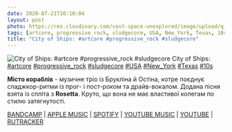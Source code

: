```yaml
---
date: 2020-07-21T10:10:04
layout: post
photo: https://res.cloudinary.com/vast-space-unexplored/image/upload/q_auto,dpr_auto,w_auto/photos/photo_1025_21-07-2020_10-10-04.jpg
tags: [artcore, progressive_rock, sludgecore, USA, New_York, Texas, 10s]
title: "City of Ships: #artcore #progressive_rock #sludgecore"
---
```

![City of Ships: #artcore #progressive_rock #sludgecore](https://res.cloudinary.com/vast-space-unexplored/image/upload/q_auto,dpr_auto,w_auto/photos/photo_1025_21-07-2020_10-10-04.jpg)
City of Ships: [#artcore](/tags/#artcore) [#progressive_rock](/tags/#progressive_rock) [#sludgecore](/tags/#sludgecore) [#USA](/tags/#USA) [#New_York](/tags/#New_York) [#Texas](/tags/#Texas) [#10s](/tags/#10s)

**Місто кораблів** - музичне тріо із Брукліна й Остіна, котре поєднує сладжкор-ритми із прог- і пост-роком та драйв-вокалом. Додана пісня взята із спліта з **Rosetta**. Круто, що вона не має властивої колегам по стилю затягнутості.

[BANDCAMP](https://birdsrobe.bandcamp.com/album/city-of-ships-rosetta-split-ep) \| [APPLE MUSIC](https://music.apple.com/ru/album/city-of-ships-rosetta/548665248) \| [SPOTIFY](https://open.spotify.com/album/7jw0UjF9UkSfobI92GBZf7) \| [YOUTUBE MUSIC](https://music.youtube.com/playlist?list=OLAK5uy_lnzArUiebbiSuuCk5TEm1ayT2X2uqqRqw) \| [YOUTUBE](https://www.youtube.com/playlist?list=OLAK5uy_mfsteZ3uFtwHZ7WpS8_sNDGtEvzROiKeY) \| [RUTRACKER](https://rutracker.org/forum/viewtopic.php?t=5563792)
